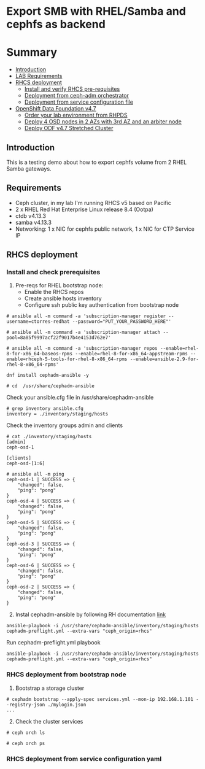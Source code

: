 # Export SMB with RHEL/Samba and cephfs as backend
# Summary
- [Introduction](#Introduction)
- [LAB Requirements](#Requirements)
- [RHCS deployment ](#RHCS-deployment)
   - [Install and verify RHCS pre-requisites](#Install-and-check-prerequisites)
   - [Deployment from ceph-adm orchestrator](#RHCS-deployment-from-bootstrap-node)
   - [Deployment from service configuration file](#RHCS-deployment-from-service-configuration-yaml)
- [OpenShift Data Foundation v4.7](#OpenShift-Data-Foundation-v47)
   -  [Order your lab environment from RHPDS](#Order-your-lab-environment-from-RHPDS)
   -  [Deploy 4 OSD nodes in  2 AZs with 3rd AZ and an arbiter node](#Deploy-4-OSD-nodes-in-2-AZs-with-3rd-AZ-with-an-arbiter-node)
   -  [Deploy ODF v4.7 Stretched Cluster](#Deploy-ODF-v47-Stretched-Cluster)

## Introduction
This is a testing demo about how to export cephfs volume from 2 RHEL Samba gateways.

## Requirements
- Ceph cluster, in my lab I'm running RHCS v5 based on Pacific
- 2 x RHEL Red Hat Enterprise Linux release 8.4 (Ootpa)
- ctdb v4.13.3
- samba v4.13.3
- Networking: 1 x NIC for cephfs public network, 1 x NIC for CTP Service IP 

## RHCS deployment  
### Install and check prerequisites
1. Pre-reqs for RHEL bootstrap node: 
   - Enable the RHCS repos
   - Create ansible hosts inventory
   - Configure ssh public key authentication from bootstrap node
```
# ansible all -m command -a 'subscription-manager register --username=ctorres-redhat --password="PUT_YOUR_PASSWORD_HERE"'
```
```
# ansible all -m command -a 'subscription-manager attach --pool=8a85f9997acf22f9017b4e4153d762e7'
```
```
# ansible all -m command -a 'subscription-manager repos --enable=rhel-8-for-x86_64-baseos-rpms --enable=rhel-8-for-x86_64-appstream-rpms --enable=rhceph-5-tools-for-rhel-8-x86_64-rpms --enable=ansible-2.9-for-rhel-8-x86_64-rpms'
```
```
dnf install cephadm-ansible -y
```
```
# cd  /usr/share/cephadm-ansible
```
Check your ansible.cfg file in /usr/share/cephadm-ansible
```
# grep inventory ansible.cfg
inventory = ./inventory/staging/hosts
```
Check the inventory groups admin and clients
```
# cat ./inventory/staging/hosts
[admin]
ceph-osd-1

[clients]
ceph-osd-[1:6]

```
```
# ansible all -m ping
ceph-osd-1 | SUCCESS => {
    "changed": false,
    "ping": "pong"
}
ceph-osd-4 | SUCCESS => {
    "changed": false,
    "ping": "pong"
}
ceph-osd-5 | SUCCESS => {
    "changed": false,
    "ping": "pong"
}
ceph-osd-3 | SUCCESS => {
    "changed": false,
    "ping": "pong"
}
ceph-osd-6 | SUCCESS => {
    "changed": false,
    "ping": "pong"
}
ceph-osd-2 | SUCCESS => {
    "changed": false,
    "ping": "pong"
}
```

2. Instal cephadm-ansible by following RH documentation [link](https://access.redhat.com/documentation/en/red_hat_ceph_storage/5/html-single/installation_guide/index#registering-the-red-hat-ceph-storage-nodes-to-the-cdn-and-attaching-subscriptions_install)
```
ansible-playbook -i /usr/share/cephadm-ansible/inventory/staging/hosts cephadm-preflight.yml --extra-vars "ceph_origin=rhcs"
```
Run cephadm-preflight.yml playbook
```
ansible-playbook -i /usr/share/cephadm-ansible/inventory/staging/hosts cephadm-preflight.yml --extra-vars "ceph_origin=rhcs"
```

### RHCS deployment from bootstrap node
1. Bootstrap a storage cluster
```
# cephadm bootstrap --apply-spec services.yml --mon-ip 192.168.1.101 --registry-json ./mylogin.json
...
```
2. Check the cluster services
```
# ceph orch ls

```
```
# ceph orch ps

```

### RHCS deployment from service configuration yaml
